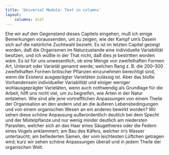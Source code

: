 ```yaml
---
title: 'Universal Module: Text in columns'
layout:
    columns: 2col
---
```


Ehe wir auf den Gegenstand dieses Capitels eingehen, muß ich einige Bemerkungen voraussenden, um zu zeigen, wie der Kampf um’s Dasein sich auf die natürliche Zuchtwahl bezieht. Es ist im letzten Capitel gezeigt worden, daß die Organismen im Naturzustande eine individuelle Variabilität besitzen, und ich wüßte in der That nicht, daß dies je bestritten worden wäre. Es ist für uns unwesentlich, ob eine Menge von zweifelhaften Formen Art, Unterart oder Varietät genannt werde; welchen Rang z. B. die 200–300 zweifelhaften Formen britischer Pflanzen einzunehmen berechtigt sind, wenn die Existenz ausgeprägter Varietäten zulässig ist. Aber das bloße Vorhandensein individueller Variabilität und einiger weniger wohlausgeprägter Varietäten, wenn auch nothwendig als Grundlage für die Arbeit, hilft uns nicht viel, um zu begreifen, wie Arten in der Natur entstehen. Wie sind alle jene vortrefflichen Anpassungen von einem Theile der Organisation an den andern und an die äußeren Lebensbedingungen und von einem organischen Wesen an ein anderes bewirkt worden? Wir sehen diese schöne Anpassung außerordentlich deutlich bei dem Specht und der Mistelpflanze und nur wenig minder deutlich am niedersten Parasiten, welcher sich an das Haar eines Säugethieres oder die Federn eines Vogels anklammert; am Bau des Käfers, welcher in’s Wasser untertaucht; am befiederten Samen, der vom leichtesten Lüftchen getragen wird; kurz wir sehen schöne Anpassungen überall und in jedem Theile der organischen Welt. 